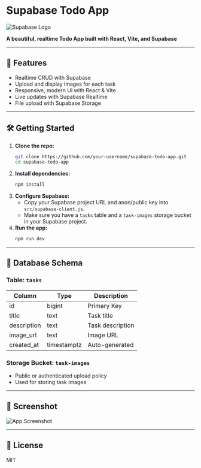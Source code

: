 # Supabase Todo App

![Supabase Logo](https://supabase.com/docs/img/supabase-logo.svg)

**A beautiful, realtime Todo App built with React, Vite, and Supabase**

---

## 🚀 Features

- Realtime CRUD with Supabase
- Upload and display images for each task
- Responsive, modern UI with React & Vite
- Live updates with Supabase Realtime
- File upload with Supabase Storage

---

## 🛠️ Getting Started

1. **Clone the repo:**
   ```bash
   git clone https://github.com/your-username/supabase-todo-app.git
   cd supabase-todo-app
   ```
2. **Install dependencies:**
   ```bash
   npm install
   ```
3. **Configure Supabase:**
   - Copy your Supabase project URL and anon/public key into `src/supabase-client.js`.
   - Make sure you have a `tasks` table and a `task-images` storage bucket in your Supabase project.
4. **Run the app:**
   ```bash
   npm run dev
   ```

---

## 📝 Database Schema

### Table: `tasks`

| Column      | Type        | Description      |
| ----------- | ----------- | ---------------- |
| id          | bigint      | Primary Key      |
| title       | text        | Task title       |
| description | text        | Task description |
| image_url   | text        | Image URL        |
| created_at  | timestamptz | Auto-generated   |

### Storage Bucket: `task-images`

- Public or authenticated upload policy
- Used for storing task images

---

## 📸 Screenshot

<!-- Replace with your own screenshot if available -->

![App Screenshot](https://user-images.githubusercontent.com/6698252/273420011-2e2e7b2e-2e7e-4e2e-8e2e-2e2e7b2e2e7b.png)

---

## 🤝 License

MIT
